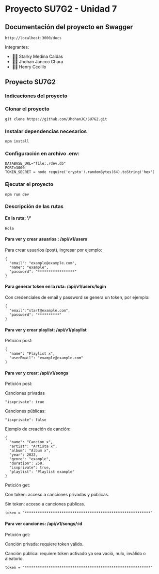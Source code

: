 # **Proyecto SU7G2 - Unidad 7**

<h2>Documentación del proyecto en Swagger </h2>

    http://localhost:3000/docs
    
Integrantes:

- 👨‍💻 Starky Medina Caldas
- 👨‍💻 Jhohan Jancco Chara
- 👨‍💻 Henry Ccoillo

## **Proyecto SU7G2**
### **Indicaciones del proyecto**
### **Clonar el proyecto**

    git clone https://github.com/JhohanJC/SU7G2.git

### **Instalar dependencias necesarios**

    npm install

### **Configuración en archivo .env:**

    DATABASE_URL="file:./dev.db"
    PORT=3000
    TOKEN_SECRET = node require('crypto').randomBytes(64).toString('hex')
    
### **Ejecutar el proyecto**

    npm run dev
    
### **Descripción de las rutas**

#### **En la ruta: '/'**

    Hola
    
#### **Para ver y crear usuarios : /api/v1/users**

Para crear usuarios (post), ingresar por ejemplo:


    {
      "email": "example@example.com",
      "name": "example",
      "password": "*****************"
    }
    
    
#### **Para generar token en la ruta: /api/v1/users/login**

Con credenciales de email y password se genera un token, por ejemplo:


    {
      "email":"start@example.com",
      "password": "**********"
    }

    
#### **Para ver y crear playlist: /api/v1/playlist**
Petición post:

    
    {
      "name": "Playlist x",
      "userEmail": "example@example.com"
    }


#### **Para ver y crear: /api/v1/songs**

Petición post: 

Canciones privadas


    "isxprivate": true
    
    
Canciones públicas: 
    
    "isxprivate": false

Ejemplo de creación de canción:

    {
      "name": "Cancion x",
      "artist": "Artista x",
      "album": "Album x",
      "year": 2022,
      "genre": "example",
      "duration": 250,
      "isxprivate": true,
      "playlist": "Playlist example"
    }
    
    
Petición get:

Con token: acceso a canciones privadas y públicas.

Sin token: acceso a canciones públicas.

    token = "**********************************************************"
    
#### **Para ver canciones: /api/v1/songs/:id**
Petición get:

Canción privada: requiere token válido.

Canción pública: requiere token activado ya sea vació, nulo, inválido o aleatorio.


    token = "**********************************************************"
    

